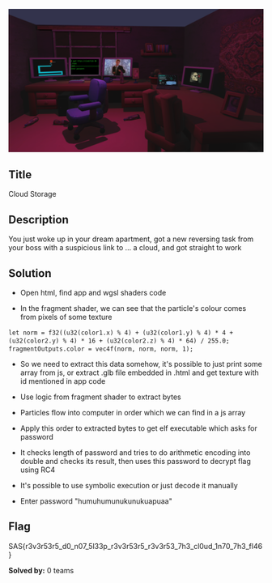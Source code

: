 ![](../../images/cloud_storage.png)

## Title
Cloud Storage

## Description
You just woke up in your dream apartment, got a new reversing task from your boss with a suspicious link to ... a cloud, and got straight to work

## Solution

- Open html, find app and wgsl shaders code

- In the fragment shader, we can see that the particle's colour comes from pixels of some texture
```
let norm = f32((u32(color1.x) % 4) + (u32(color1.y) % 4) * 4 + (u32(color2.y) % 4) * 16 + (u32(color2.z) % 4) * 64) / 255.0;
fragmentOutputs.color = vec4f(norm, norm, norm, 1);
```

- So we need to extract this data somehow, it's possible to just print some array from js, or extract .glb file embedded in .html and get texture with id mentioned in app code

- Use logic from fragment shader to extract bytes

- Particles flow into computer in order which we can find in a js array

- Apply this order to extracted bytes to get elf executable which asks for password

- It checks length of password and tries to do arithmetic encoding into double and checks its result, then uses this password to decrypt flag using RC4

- It's possible to use symbolic execution or just decode it manually

- Enter password "humuhumunukunukuapuaa"

## Flag
SAS{r3v3r53r5_d0_n07_5l33p_r3v3r53r5_r3v3r53_7h3_cl0ud_1n70_7h3_fl46}

**Solved by:** 0 teams